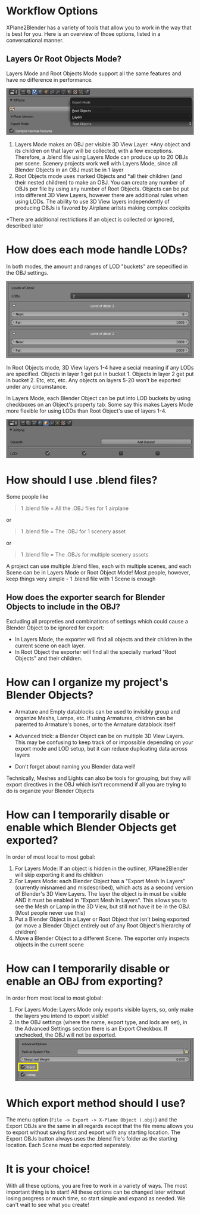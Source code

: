 # Workflow Options

XPlane2Blender has a variety of tools that allow you to work in the way that is best for you. Here is an overview of those options, listed in a conversational manner.

## Layers Or Root Objects Mode?

Layers Mode and Root Objects Mode support all the same features and have no difference in performance.

![](/assets/workflow_tutorial_obj_export_mode_menu.png)

1. Layers Mode makes an OBJ per visible 3D View Layer. \*Any object and its children on that layer will be collected, with a few exceptions. Therefore, a .blend file using Layers Mode can produce up to 20 OBJs per scene. Scenery projects work well with Layers Mode, since all Blender Objects in an OBJ must be in 1 layer
2. Root Objects mode uses marked Objects and \*all their children \(and their nested children\) to make an OBJ. You can create any number of OBJs per file by using any number of Root Objects. Objects can be put into different 3D View Layers, however there are additional rules when using LODs. The ability to use 3D View layers independently of producing OBJs is favored by Airplane aritsts making complex cockpits

\*There are additional restrictions if an object is collected or ignored, described later

# How does each mode handle LODs?

In both modes, the amount and ranges of LOD "buckets" are sepecified in the OBJ settings.

![](/assets/workflow_tutorial_obj_lod_settings.png)

In Root Objects mode, 3D View layers 1-4 have a secial meaning if any LODs are specified. Objects in layer 1 get put in bucket 1. Objects in layer 2 get put in bucket 2. Etc, etc, etc. Any objects on layers 5-20 won't be exported under any circumstance.

In Layers Mode, each Blender Object can be put into LOD buckets by using checkboxes on an Object's property tab. Some say this makes Layers Mode more flexible for using LODs than Root Object's use of layers 1-4.



![](/assets/workflow_tutorial_obj_lod_bucket_choice.png)

# How should I use .blend files?

Some people like

> 1 .blend file = All the .OBJ files for 1 airplane

or

> 1 .blend file = The .OBJ for 1 scenery asset

or

> 1 .blend file = The .OBJs for multiple scenery assets

A project can use multiple .blend files, each with multiple scenes, and each Scene can be in Layers Mode or Root Object Mode! Most people, however, keep things very simple - 1 .blend file with 1 Scene is enough

## How does the exporter search for Blender Objects to include in the OBJ?

Excluding all propreties and combinations of settings which could cause a Blender Object to be ignored for export:

* In Layers Mode, the exporter will find all objects and their children in the current scene on each layer.
* In Root Object the exporter will find all the specially marked "Root Objects" and their children.

# How can I organize my project's Blender Objects?

* Armature and Empty datablocks can be used to invisibly group and organize Meshs, Lamps, etc. If using Armatures, children can be parented to Armature's bones, or to the Armature datablock itself

* Advanced trick: a Blender Object can be on multiple 3D View Layers. This may be confusing to keep track of or impossible depending on your export mode and LOD setup, but it can reduce duplicating data across layers

* Don't forget about naming you Blender data well!

Technically, Meshes and Lights can also be tools for grouping, but they will export directives in the OBJ which isn't recommend if all you are trying to do is organize your Blender Objects

# How can I temporarily disable or enable which Blender Objects get exported?

In order of most local to most gobal:

1. For Layers Mode: If an object is hidden in the outliner, XPlane2Blender will skip exporting it and its children
2. For Layers Mode: each Blender Object has a "Export Mesh In Layers" \(currently misnamed and misdescribed\), which acts as a second version of Blender's 3D View Layers. The layer the object is in must be visible AND it must be enabled in "Export Mesh In Layers". This allows you to see the Mesh or Lamp in the 3D View, but still not have it be in the OBJ. \(Most people never use this\)
3. Put a Blender Object in a Layer or Root Object that isn't being exported \(or move a Blender Object entirely out of any Root Object's hierarchy of children\)
4. Move a Blender Object to a different Scene. The exporter only inspects objects in the current scene

# How can I temporarily disable or enable an OBJ from exporting?

In order from most local to most global:

1. For Layers Mode: Layers Mode only exports visible layers, so, only make the layers you intend to export visible!
2. In the OBJ settings \(where the name, export type, and lods are set\), in the Advanced Settings section there is an Export Checkbox. If unchecked, the OBJ will not be exported.![](/assets/workflow_tutorial_obj_export_checkbox.png)

# Which export method should I use?

The menu option \(`File -> Export -> X-Plane Object (.obj)`\) and the Export OBJs are the same in all regards except that the file menu allows you to export without saving first and export with any starting location. The Export OBJs button always uses the .blend file's folder as the starting location. Each Scene must be exported seperately.

# It is your choice!

With all these options, you are free to work in a variety of ways. The most important thing is to start! All these options can be changed later without losing progress or much time, so start simple and expand as needed. We can't wait to see what you create!


